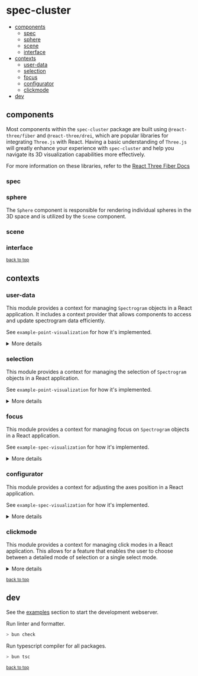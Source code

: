# <a name="top"></a> spec-cluster

* [components](#components)
    * [spec](#spec)
    * [sphere](#sphere)
    * [scene](#scene)
    * [interface](#interface)
* [contexts](#contexts)
    * [user-data](#user-data)
    * [selection](#selection)
    * [focus](#focus)
    * [configurator](#configurator)
    * [clickmode](#clickmode)
* [dev](#dev)

## <a name="components"></a> components
Most components within the `spec-cluster` package are built using `@react-three/fiber` and `@react-three/drei`, which are popular libraries for integrating `Three.js` with React. Having a basic understanding of `Three.js` will greatly enhance your experience with `spec-cluster` and help you navigate its 3D visualization capabilities more effectively.

For more information on these libraries, refer to the [React Three Fiber Docs](https://r3f.docs.pmnd.rs/getting-started/introduction)
### <a name="spec"></a> spec
### <a name="sphere"></a> sphere
The `Sphere` component is responsible for rendering individual spheres in the 3D space and is utilized by the `Scene` component.
### <a name="scene"></a> scene
### <a name="interface"></a> interface

<small>[back to top](#top)</small>

## <a name="contexts"></a> contexts
### <a name="user-data"></a> user-data
This module provides a context for managing `Spectrogram` objects in a React application. It includes a context provider that allows components to access and update spectrogram data efficiently.

See `example-point-visualization` for how it's implemented.
<details> 
<summary>More details</summary>

#### `SpecState`
```typescript
type SpecState = Map<Spectrogram["filename"], Spectrogram>
```
A map of spectrogram filenames to their corresponding `Spectrogram` objects.

#### `Updater`
```typescript
type Updater = (spectrogram: Spectrogram) => Spectrogram
```
A function that modifies and returns a `Spectrogram`.

#### `Context`
```typescript
export type Context = {
  spectrograms: SpecState
  setSpectrograms: React.Dispatch<React.SetStateAction<SpecState>>
  updateSpectrogram: (id: Spectrogram["filename"], updateFn: Updater) => void
}
```
Contains:
- `spectrograms`: Current state of spectrograms.
- `setSpectrograms`: Function to update the state.
- `updateSpectrogram`: Function to update a specific spectrogram.

#### `Provider` Component
```typescript
export const Provider = (props: ProviderProps) => { ... }
```
Provides the `Context` to its children. Initializes state with optional initial `Spectrogram` data.

##### Example Usage
```jsx
<UserData.Provider data={initialData}>
  <YourComponent />
</UserData.Provider>
```

#### `useContext` Hook
```typescript
export const useContext = () => {
  return React.useContext(Context)
}
```
Custom hook to access the `Spectrogram` context.

##### Example Usage
```jsx
const { spectrograms, updateSpectrogram } = useContext();
```
</details>

### <a name="selection"></a> selection
This module provides a context for managing the selection of `Spectrogram` objects in a React application.

See `example-point-visualization` for how it's implemented.

<details> 
<summary>More details</summary>

#### `Context`
```typescript
export type Context = {
  selection: Set<Spectrogram["filename"]>
  setSelection: (value: Set<Spectrogram["filename"]>) => void
  updateSelection: (value: Array<Spectrogram["filename"]>) => void
  clearSelection: () => void
}
```
Contains:
- `selection`: A `Set` containing the filenames of selected spectrograms.
- `setSelection`: Function to set the selection directly.
- `updateSelection`: Function to toggle the selection of multiple filenames.
- `clearSelection`: Function to clear all selections.

#### `Provider` Component
```typescript
export const Provider = (props: ProviderProps) => { ... }
```
This provides the `Context` to its children. It initializes the selection state with an empty `Set` and provides methods to update and clear selections.

##### Example Usage
```jsx
<Selection.Provider>
  <YourComponent />
</Selection.Provider>
```

#### `useContext` Hook
```typescript
export const useContext = () => {
  return React.useContext(Context)
}
```
A custom hook to access the selection context within functional components.

##### Example Usage
```jsx
const { selection, updateSelection, clearSelection } = useContext();
```
</details>

### <a name="focus"></a> focus
This module provides a context for managing focus on `Spectrogram` objects in a React application.

See `example-spec-visualization` for how it's implemented.

<details> 
<summary>More details</summary>

#### `Context`
```typescript
export type Context = {
  hasFocus: boolean
  focusedItem: Spectrogram | null
  setFocusedItem: (point: Spectrogram | null) => void
  unsetFocus: () => void
}
```
Contains:
- `hasFocus`: A boolean indicating if an item is currently focused.
- `focusedItem`: The currently focused `Spectrogram` object or `null`.
- `setFocusedItem`: Function to set the currently focused item.
- `unsetFocus`: Function to clear the focus.

#### `Provider` Component
```typescript
export const Provider = (props: ProviderProps) => { ... }
```
This manages the state of the focused item and provides methods to set and unset focus.

##### Example Usage
```jsx
<Focus.Provider>
  <YourComponent />
</Focus.Provider>
```

#### `useContext` Hook
```typescript
export const useContext = () => {
  return React.useContext(Context)
}
```
A custom hook to access the focus context within functional components.

##### Example Usage
```jsx
const { hasFocus, focusedItem, setFocusedItem, unsetFocus } = useContext();
```
</details>

### <a name="configurator"></a> configurator
This module provides a context for adjusting the axes position in a React application.

See `example-spec-visualization` for how it's implemented.

<details> 
<summary>More details</summary>

#### `RenderMode`
```typescript
export enum RenderMode {
  image = 0,
  dot = 1,
}
```
An enumeration that defines the rendering modes:
- `image`: Renders as an image.
- `dot`: Renders as dots.

This allows for a feature where the user can toggle between a point visualisation or a spectrogram image visualisation on the UI in a single demo.

#### `Context`
```typescript
export type Context = {
  renderMode: RenderMode
  scaleX: number
  scaleY: number
  scaleZ: number
  setRenderMode: (value: RenderMode) => void
  setScaleX: (value: number) => void
  setScaleY: (value: number) => void
  setScaleZ: (value: number) => void
}
```
Contains:
- `renderMode`: Current rendering mode.
- `scaleX`: Scale factor along the X-axis.
- `scaleY`: Scale factor along the Y-axis.
- `scaleZ`: Scale factor along the Z-axis.
- `setRenderMode`: Function to set the rendering mode.
- `setScaleX`: Function to set the X-axis scale.
- `setScaleY`: Function to set the Y-axis scale.
- `setScaleZ`: Function to set the Z-axis scale.


#### `Provider` Component
```typescript
export const Provider = (props: ProviderProps) => { ... }
```
It manages rendering mode and scaling factors. It also validates rendering mode using `Util.invariantEnum`.

##### Example Usage
```jsx
<Configurator.Provider>
  <YourComponent />
</Configurator.Provider>
```

#### `useContext` Hook
```typescript
export const useContext = () => {
  return React.useContext(Context)
}
```
A custom hook to access the configuration context within functional components.

##### Example Usage
```jsx
const { renderMode, setRenderMode, scaleX, setScaleX } = useContext();
```
</details>

### <a name="clickmode"></a> clickmode
This module provides a context for managing click modes in a React application. This allows for a feature that enables the user to choose between a detailed mode of selection or a single select mode.

<details> 
<summary>More details</summary>

#### `ClickMode`
```typescript
export enum ClickMode {
  detailed = "detailed",
  selection = "selection",
}
```
An enumeration that defines the available click modes:
- `detailed`: Enables detailed click interactions.
- `selection`: Enables selection-based click interactions.

#### `Context`
```typescript
export type Context = {
  clickMode: ClickMode
  setClickMode: (value: string) => void
}
```
Contains:
- `clickMode`: Current click mode.
- `setClickMode`: Function to set the click mode, validated against the `ClickMode` enum.

#### `Provider` Component
```typescript
export const Provider = (props: ProviderProps) => { ... }
```
It manages the current click mode as well as validates the click mode using `Util.invariantEnum`.

##### Example Usage
```jsx
<ClickMode.Provider>
  <YourComponent />
</ClickMode.Provider>
```

#### `useContext` Hook
```typescript
export const useContext = () => {
  return React.useContext(Context)
}
```
A custom hook to access the click mode context within functional components.

##### Example Usage
```jsx
const { clickMode, setClickMode } = useContext();
```
</details>

<small>[back to top](#top)</small>

## <a name="dev"></a> dev

See the [examples](#examples) section to start the development webserver.

Run linter and formatter.

```sh
> bun check
```

Run typescript compiler for all packages.

```sh
> bun tsc
```

<small>[back to top](#top)</small>

